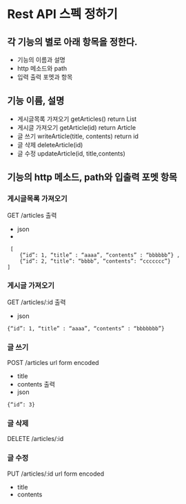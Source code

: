 # Rest API 스펙 정하기   

## 각 기능의 별로 아래 항목을 정한다.
- 기능의 이름과 설명
- http 메소드와 path
- 입력 출력 포멧과 항목   

## 기능 이름, 설명
- 게시글목록 가져오기 getArticles() return List<Article>
- 게시글 가져오기 getArticle(id) return Article
- 글 쓰기 writeArticle(title, contents) return id
- 글 삭제 deleteArticle(id)
- 글 수정 updateArticle(id, title,contents)   

## 기능의 http 메소드, path와 입출력 포멧 항목   

### 게시글목록 가져오기
GET /articles
출력 
- json
- 
````
 [
	{“id”: 1, “title” : “aaaa”, “contents” : “bbbbbb”} ,
 	{“id”: 2, “title”: “bbbb”, “contents”: “ccccccc”}
]   
````


### 게시글 가져오기
GET /articles/:id
출력
- json
```
{“id”: 1, “title” : “aaaa”, “contents” : “bbbbbbb”}   
```

### 글 쓰기
POST /articles
url form encoded
- title
- contents
출력
- json
```
{“id”: 3}   
```   


### 글 삭제
DELETE /articles/:id    
   

### 글 수정
PUT /articles/:id
url form encoded
- title
- contents

